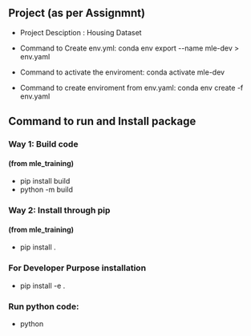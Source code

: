 ## Project (as per Assignmnt)
 - Project Desciption : Housing Dataset
 - Command to Create env.yml: conda env export --name mle-dev > env.yaml
 - Command to activate the enviroment: conda activate mle-dev



 - Command to create enviroment from env.yaml: conda env create -f env.yaml

 ## Command to run and Install package
 ### Way 1: Build code
  #### (from mle_training)
- pip install build
- python -m build

### Way 2: Install through pip
 #### (from mle_training)
- pip install .

### For Developer Purpose installation
- pip install -e .

### Run python code:
- python <script>.py
#### Run Main Code:
- python main.py --workflow ingest --log-level DEBUG --log-to-file
- python main.py --workflow train --log-level DEBUG --log-to-file
- python main.py --workflow score --log-level DEBUG --log-to-file

## Import Package
- import HousePricePrediction.<module_name> as hp

